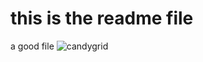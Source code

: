 # this is the readme file
a good file
![candygrid](https://user-images.githubusercontent.com/46717848/163416938-9a6f9f31-bb3e-451f-a9f7-cd9570168af6.png)
